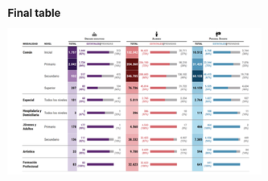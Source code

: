## Final table

![table complete](https://github.com/illak/prueba_quarto_blog/blob/main/posts/tabla_gt_se/output/tabla_final.png)
